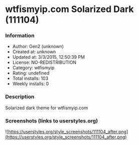 # wtfismyip.com Solarized Dark (111104)

### Information
- Author: Gen2 (unknown)
- Created at: unknown
- Updated at: 3/3/2015, 12:50:39 PM
- License: NO-REDISTRIBUTION
- Category: wtfismyip
- Rating: undefined
- Total installs: 103
- Weekly installs: 0


### Description
Solarized dark theme for wtfismyip.com


### Screenshots (links to userstyles.org)
![https://userstyles.org/style_screenshots/111104_after.png](https://userstyles.org/style_screenshots/111104_after.png)



